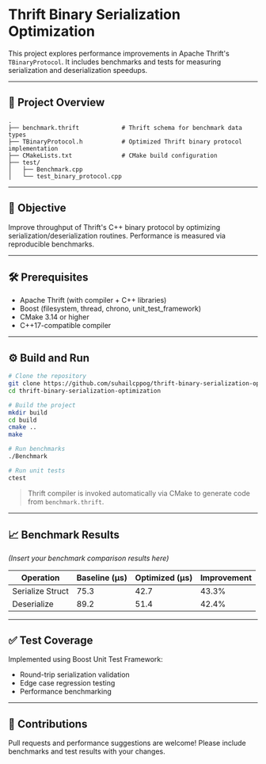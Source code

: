 # Thrift Binary Serialization Optimization

This project explores performance improvements in Apache Thrift's `TBinaryProtocol`. It includes benchmarks and tests for measuring serialization and deserialization speedups.

---

## 📁 Project Overview

```
.
├── benchmark.thrift            # Thrift schema for benchmark data types
├── TBinaryProtocol.h           # Optimized Thrift binary protocol implementation
├── CMakeLists.txt              # CMake build configuration
├── test/
│   ├── Benchmark.cpp
│   └── test_binary_protocol.cpp
```

---

## 🚀 Objective

Improve throughput of Thrift's C++ binary protocol by optimizing serialization/deserialization routines. Performance is measured via reproducible benchmarks.

---

## 🛠️ Prerequisites

- Apache Thrift (with compiler + C++ libraries)
- Boost (filesystem, thread, chrono, unit_test_framework)
- CMake 3.14 or higher
- C++17-compatible compiler

---

## ⚙️ Build and Run

```bash
# Clone the repository
git clone https://github.com/suhailcppog/thrift-binary-serialization-optimization.git
cd thrift-binary-serialization-optimization

# Build the project
mkdir build
cd build
cmake ..
make

# Run benchmarks
./Benchmark

# Run unit tests
ctest
```

> Thrift compiler is invoked automatically via CMake to generate code from `benchmark.thrift`.

---

## 📈 Benchmark Results

_(Insert your benchmark comparison results here)_

| Operation         | Baseline (μs) | Optimized (μs) | Improvement |
|------------------|----------------|----------------|-------------|
| Serialize Struct | 75.3           | 42.7           | 43.3%       |
| Deserialize      | 89.2           | 51.4           | 42.4%       |

---

## ✅ Test Coverage

Implemented using Boost Unit Test Framework:

- Round-trip serialization validation
- Edge case regression testing
- Performance benchmarking

---

## 🤝 Contributions

Pull requests and performance suggestions are welcome! Please include benchmarks and test results with your changes.
